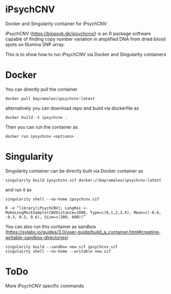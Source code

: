 # iPsychCNV
Docker and Singularity container for iPsychCNV 

iPsychCNV (https://biopsyk.dk/ipsychcnv/) is an R package software capable of finding copy number variation in amplified DNA from dried blood spots on Illumina SNP array.

This is to show how to run iPsychCNV via Docker and Singularity containers

# Docker

You can directly pull the container

 ```
docker pull bayramalex/ipsychcnv:latest
 ```
 
alternatively you can download repo and build via dockerfile as
 
  ```
docker build -t ipsychcnv .
 ```
 
Then you can run the container as 


  ```
docker run ipsychcnv <options> .
 ```


# Singularity

Singularity container can be directly built via Docker container as

```
singularity build ipsychcnv.sif docker://bayramalex/ipsychcnv:latest 
```
and run it as 

```
singularity shell --no-home ipsychcnv.sif 

R -e “library(iPsychCNV); LongRoi <- MakeLongMockSample(CNVDistance=1000, Type=c(0,1,2,3,4), Mean=c(-0.6, -0.3, 0.3, 0.6), Size=c(300, 600))”
```

You can also run this container as sandbox (https://sylabs.io/guides/3.0/user-guide/build_a_container.html#creating-writable-sandbox-directories)

```
singularity build --sandbox new.sif ipsychcnv.sif
singulairty shell --no-home --writable new.sif
```

# ToDo

More iPsychCNV specific commands
